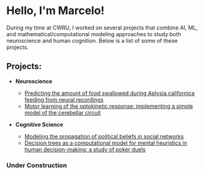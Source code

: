 <h1>Hello, I'm Marcelo!</h1>
During my time at CWRU, I worked on several projects that combine AI, ML, and mathematical/computational modeling approaches to study both neuroscience and human cognition. Below is a list of some of these projects.

<h2> Projects:</h2>

- <b>Neuroscience</b>
  - [Predicting the amount of food swallowed during Aplysia californica feeding from neural recordings](https://github.com/MarceloBeramendiCaballero/AplysiaQuantitativeBehavioralPredictions/tree/main)
  - [Motor learning of the optokinetic response: implementing a simple model of the cerebellar circuit](https://github.com/MarceloBeramendiCaballero/motor-learning-of-optokinetic-response/tree/main)

- <b>Cognitive Science</b>
  - [Modeling the propagation of political beliefs in social networks](https://github.com/MarceloBeramendiCaballero/belief-propagation-in-social-networks/tree/main)
  - [Decision trees as a computational model for mental heuristics in human decision-making: a study of poker duels](https://github.com/MarceloBeramendiCaballero/decision-trees-in-poker-duels)

<h3> Under Construction</h2>

